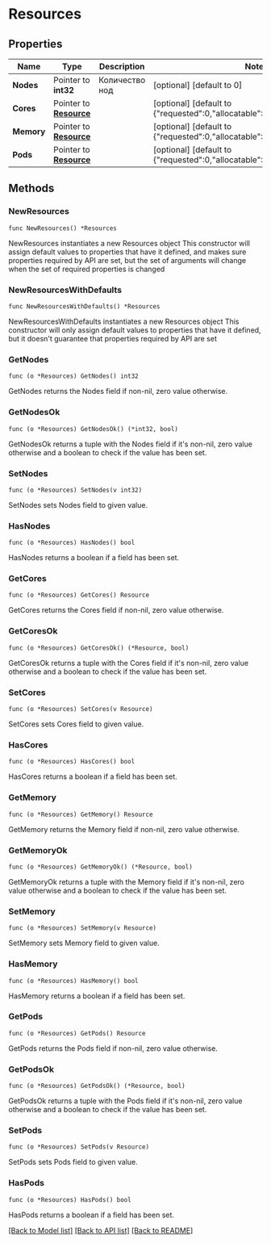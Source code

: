 # Resources

## Properties

Name | Type | Description | Notes
------------ | ------------- | ------------- | -------------
**Nodes** | Pointer to **int32** | Количество нод | [optional] [default to 0]
**Cores** | Pointer to [**Resource**](Resource.md) |  | [optional] [default to {"requested":0,"allocatable":0,"capacity":0,"used":0}]
**Memory** | Pointer to [**Resource**](Resource.md) |  | [optional] [default to {"requested":0,"allocatable":0,"capacity":0,"used":0}]
**Pods** | Pointer to [**Resource**](Resource.md) |  | [optional] [default to {"requested":0,"allocatable":0,"capacity":0,"used":0}]

## Methods

### NewResources

`func NewResources() *Resources`

NewResources instantiates a new Resources object
This constructor will assign default values to properties that have it defined,
and makes sure properties required by API are set, but the set of arguments
will change when the set of required properties is changed

### NewResourcesWithDefaults

`func NewResourcesWithDefaults() *Resources`

NewResourcesWithDefaults instantiates a new Resources object
This constructor will only assign default values to properties that have it defined,
but it doesn't guarantee that properties required by API are set

### GetNodes

`func (o *Resources) GetNodes() int32`

GetNodes returns the Nodes field if non-nil, zero value otherwise.

### GetNodesOk

`func (o *Resources) GetNodesOk() (*int32, bool)`

GetNodesOk returns a tuple with the Nodes field if it's non-nil, zero value otherwise
and a boolean to check if the value has been set.

### SetNodes

`func (o *Resources) SetNodes(v int32)`

SetNodes sets Nodes field to given value.

### HasNodes

`func (o *Resources) HasNodes() bool`

HasNodes returns a boolean if a field has been set.

### GetCores

`func (o *Resources) GetCores() Resource`

GetCores returns the Cores field if non-nil, zero value otherwise.

### GetCoresOk

`func (o *Resources) GetCoresOk() (*Resource, bool)`

GetCoresOk returns a tuple with the Cores field if it's non-nil, zero value otherwise
and a boolean to check if the value has been set.

### SetCores

`func (o *Resources) SetCores(v Resource)`

SetCores sets Cores field to given value.

### HasCores

`func (o *Resources) HasCores() bool`

HasCores returns a boolean if a field has been set.

### GetMemory

`func (o *Resources) GetMemory() Resource`

GetMemory returns the Memory field if non-nil, zero value otherwise.

### GetMemoryOk

`func (o *Resources) GetMemoryOk() (*Resource, bool)`

GetMemoryOk returns a tuple with the Memory field if it's non-nil, zero value otherwise
and a boolean to check if the value has been set.

### SetMemory

`func (o *Resources) SetMemory(v Resource)`

SetMemory sets Memory field to given value.

### HasMemory

`func (o *Resources) HasMemory() bool`

HasMemory returns a boolean if a field has been set.

### GetPods

`func (o *Resources) GetPods() Resource`

GetPods returns the Pods field if non-nil, zero value otherwise.

### GetPodsOk

`func (o *Resources) GetPodsOk() (*Resource, bool)`

GetPodsOk returns a tuple with the Pods field if it's non-nil, zero value otherwise
and a boolean to check if the value has been set.

### SetPods

`func (o *Resources) SetPods(v Resource)`

SetPods sets Pods field to given value.

### HasPods

`func (o *Resources) HasPods() bool`

HasPods returns a boolean if a field has been set.


[[Back to Model list]](../README.md#documentation-for-models) [[Back to API list]](../README.md#documentation-for-api-endpoints) [[Back to README]](../README.md)


